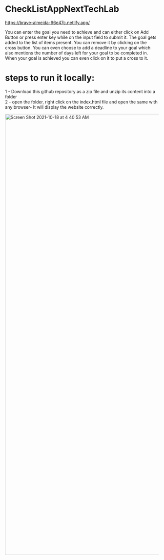 # CheckListAppNextTechLab

https://brave-almeida-96e47c.netlify.app/

You can enter the goal you need to achieve and can either click on Add Button or press enter key while on the input field to submit it. The goal gets added to the list of items present. You can remove it by clicking on the cross button. You can even choose to add a deadline to your goal which also mentions the number of days left for your goal to be completed in. When your goal is achieved you can even click on it to put a cross to it.

# steps to run it locally:<br/>
1 - Download this github repository as a zip file and unzip its content into a folder <br/>
2 - open the folder, right click on the index.html file and open the same with any browser- It will display the website correctly.

<img width="1440" alt="Screen Shot 2021-10-18 at 4 40 53 AM" src="https://user-images.githubusercontent.com/72745185/137648363-15849b4f-6a8e-4177-aa58-539f14f579f7.png">


